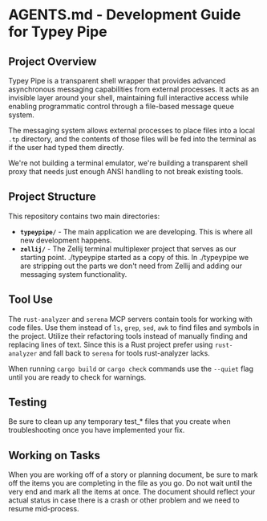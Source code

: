 # AGENTS.md - Development Guide for Typey Pipe

## Project Overview

Typey Pipe is a transparent shell wrapper that provides advanced asynchronous messaging capabilities from external processes. It acts as an invisible layer around your shell, maintaining full interactive access while enabling programmatic control through a file-based message queue system.

The messaging system allows external processes to place files into a local `.tp` directory, and the contents of those files will be fed into the terminal as if the user had typed them directly.

We're not building a terminal emulator, we're building a transparent shell proxy that needs just enough ANSI handling to not break existing tools.

## Project Structure

This repository contains two main directories:

- **`typeypipe/`** - The main application we are developing. This is where all new development happens.
- **`zellij/`** - The Zellij terminal multiplexer project that serves as our starting point. ./typeypipe started as a copy of this. In ./typeypipe we are stripping out the parts we don't need from Zellij and adding our messaging system functionality.

## Tool Use

The `rust-analyzer` and `serena` MCP servers contain tools for working with code files. Use them instead of `ls`, `grep`, `sed`, `awk` to find files and symbols in the project. Utilize their refactoring tools instead of manually finding and replacing lines of text. Since this is a Rust project prefer using `rust-analyzer` and fall back to `serena` for tools rust-analyzer lacks.

When running `cargo build` or `cargo check` commands use the `--quiet` flag until you are ready to check for warnings.

## Testing

Be sure to clean up any temporary test_* files that you create when troubleshooting once you have implemented your fix.

## Working on Tasks

When you are working off of a story or planning document, be sure to mark off the items you are completing in the file as you go. Do not wait until the very end and mark all the items at once. The document should reflect your actual status in case there is a crash or other problem and we need to resume mid-process.
